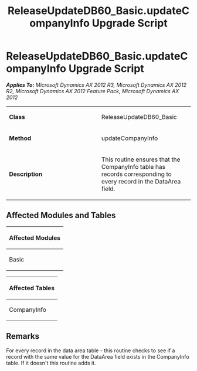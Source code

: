 ﻿---
title: ReleaseUpdateDB60_Basic.updateCompanyInfo Upgrade Script
TOCTitle: ReleaseUpdateDB60_Basic.updateCompanyInfo Upgrade Script
ms:assetid: 4a3f4e04-7307-e9d9-5cdd-561ce54f4766
ms:mtpsurl: https://msdn.microsoft.com/en-us/library/JJ685371(v=AX.60)
ms:contentKeyID: 49708070
ms.date: 05/18/2015
mtps_version: v=AX.60
---

# ReleaseUpdateDB60\_Basic.updateCompanyInfo Upgrade Script 


_**Applies To:** Microsoft Dynamics AX 2012 R3, Microsoft Dynamics AX 2012 R2, Microsoft Dynamics AX 2012 Feature Pack, Microsoft Dynamics AX 2012_

<table>
<colgroup>
<col style="width: 50%" />
<col style="width: 50%" />
</colgroup>
<tbody>
<tr class="odd">
<td><p><strong>Class</strong></p></td>
<td><p>ReleaseUpdateDB60_Basic</p></td>
</tr>
<tr class="even">
<td><p><strong>Method</strong></p></td>
<td><p>updateCompanyInfo</p></td>
</tr>
<tr class="odd">
<td><p><strong>Description</strong></p></td>
<td><p>This routine ensures that the CompanyInfo table has records corresponding to every record in the DataArea field.</p></td>
</tr>
</tbody>
</table>


## Affected Modules and Tables

<table>
<colgroup>
<col style="width: 100%" />
</colgroup>
<thead>
<tr class="header">
<th><p>Affected Modules</p></th>
</tr>
</thead>
<tbody>
<tr class="odd">
<td><p>Basic</p></td>
</tr>
</tbody>
</table>


<table>
<colgroup>
<col style="width: 100%" />
</colgroup>
<thead>
<tr class="header">
<th><p>Affected Tables</p></th>
</tr>
</thead>
<tbody>
<tr class="odd">
<td><p>CompanyInfo</p></td>
</tr>
</tbody>
</table>


## Remarks

For every record in the data area table - this routine checks to see if a record with the same value for the DataArea field exists in the CompanyInfo table. If it doesn't this routine adds it.

  


